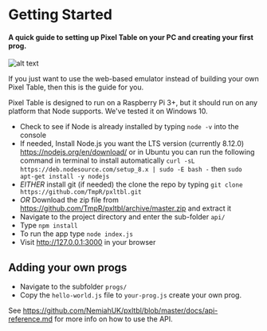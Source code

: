 # Getting Started
#### A quick guide to setting up Pixel Table on your PC and creating your first prog.


![alt text](https://i.imgur.com/081x9W5.png "Pixel Table Emulator")


If you just want to use the web-based emulator instead of building your own Pixel Table, then this is the guide for you.

Pixel Table is designed to run on a Raspberry Pi 3+, but it should run on any platform that Node supports. We've tested it on Windows 10.

* Check to see if Node is already installed by typing `node -v` into the console
* If needed, Install Node.js you want the LTS version (currently 8.12.0) https://nodejs.org/en/download/ or 
in Ubuntu you can run the following command in terminal to install automatically `curl -sL https://deb.nodesource.com/setup_8.x | sudo -E bash -` then `sudo apt-get install -y nodejs` 
* *EITHER* install git (if needed) the clone the repo by typing  `git clone https://github.com/TmpR/pxltbl.git`
* *OR* Download the zip file from https://github.com/TmpR/pxltbl/archive/master.zip and extract it
* Navigate to the project directory and enter the sub-folder `api/` 
* Type `npm install`
* To run the app type `node index.js`
* Visit http://127.0.0.1:3000 in your browser

## Adding your own progs

* Navigate to the subfolder `progs/`
* Copy the `hello-world.js` file to `your-prog.js` create your own prog.

See https://github.com/NemiahUK/pxltbl/blob/master/docs/api-reference.md for more info on how to use the API.
